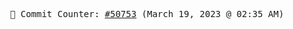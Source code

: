 <p align="center">
    <samp>
        📮 Commit Counter: <a href="https://github.com/Javascript-void0/Javascript-void0/commits/main">#50753</a> (March 19, 2023 @ 02:35 AM)
    </samp>
</p>